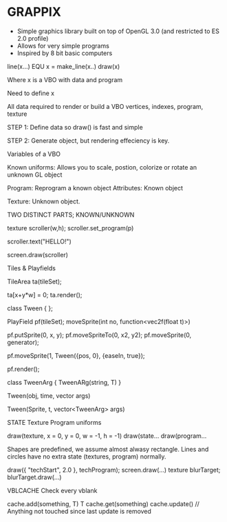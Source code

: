 GRAPPIX
=======

* Simple graphics library built on top of OpenGL 3.0 (and restricted to ES 2.0 profile)
* Allows for very simple programs
* Inspired by 8 bit basic computers


line(x...)
 EQU
x = make_line(x..)
draw(x)

Where x is a VBO with data and program

Need to define x

All data required to render or build a VBO
vertices, indexes, program, texture

STEP 1:
Define data so draw() is fast and simple

STEP 2:
Generate object, but rendering effeciency is key.

Variables of a VBO

Known uniforms: Allows you to scale, postion, colorize or rotate an unknown GL object

Program: Reprogram a known object
Attributes: Known object

Texture: Unknown object.

TWO DISTINCT PARTS; KNOWN/UNKNOWN

texture scroller(w,h);
scroller.set_program(p)

scroller.text("HELLO!")

screen.draw(scroller)



Tiles & Playfields


TileArea ta(tileSet);

ta[x+y*w] = 0;
ta.render();

class Tween {
};

PlayField pf(tileSet);
	moveSprite(int no, function<vec2f(float t)>)

pf.putSprite(0, x, y);
pf.moveSpriteTo(0, x2, y2);
pf.moveSprite(0, generator);

pf.moveSprite(1, Tween({pos, 0}, {easeIn, true});

pf.render();

class TweenArg {
TweenARg(string, T)
}

Tween(obj, time, vector<TweenArg> args)


Tween(Sprite, t, vector<TweenArg<Sprite>> args)


STATE
Texture
Program
 uniforms

draw(texture, x = 0, y = 0, w = -1, h = -1)
draw(state...
draw(program...

Shapes are predefined, we assume almost alwasy rectangle. Lines and circles have no extra state (textures, program) normally.

draw({ "techStart", 2.0 }, techProgram);
screen.draw(...)
texture blurTarget;
blurTarget.draw(...)




VBLCACHE
Check every vblank

cache.add(something, T)
T cache.get<T>(something)
cache.update() // Anything not touched since last update is removed





